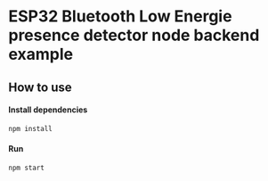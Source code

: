ESP32 Bluetooth Low Energie presence detector node backend example
========================

## How to use

#### Install dependencies
```bash
npm install
````

#### Run
```bash
npm start
```